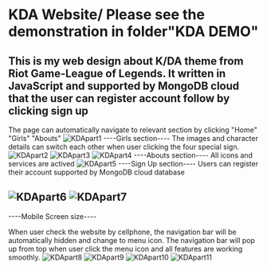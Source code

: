 # KDA Website/ Please see the demonstration in folder"KDA DEMO"
This is my web design about K/DA theme from Riot Game-League of Legends. It written in JavaScript and supported by MongoDB cloud that the user can register account follow by clicking sign up
--------------------------------------------------------------------------------------------------------------------------------------------------------------------------------
The page can automatically navigate to relevant section by clicking "Home" "Girls" "Abouts"
![KDApart1](https://user-images.githubusercontent.com/61715960/152659289-c106b67e-a959-47fb-a0b4-320e2f93993b.jpg)
----Girls section----
The images and character details can switch each other when user clicking the four special sign. 
![KDApart2](https://user-images.githubusercontent.com/61715960/152659296-47d4a623-0a94-4769-a016-35c86366ceff.jpg)
![KDApart3](https://user-images.githubusercontent.com/61715960/152659309-213c4fb8-43ed-457e-81b6-5144687b40a9.jpg)
![KDApart4](https://user-images.githubusercontent.com/61715960/152659310-9940257f-e238-4364-87b0-c08cbc81e7d3.jpg)
----Abouts section----
All icons and services are actived 
![KDApart5](https://user-images.githubusercontent.com/61715960/152659322-4ef40b75-7f9e-40c4-a26a-dc6464e72a86.jpg)
----Sign Up section----
Users can register their account supported by MongoDB cloud database

![KDApart6](https://user-images.githubusercontent.com/61715960/152659323-01a146a4-e966-4d8f-8bc6-a8e83cfaa897.jpg)
![KDApart7](https://user-images.githubusercontent.com/61715960/152659324-03da7f7e-9068-408a-9a42-162b3b5ab681.jpg)
--------------------------------------------------------------------------------------------------------------------------------------------------------------------------------
----Mobile Screen size----

When user check the website by cellphone, the navigation bar will be automatically hidden and change to menu icon. The navigation bar will pop up from top when user click the menu icon and all features are working smoothly.
![KDApart8](https://user-images.githubusercontent.com/61715960/152660003-24f4deb4-4127-475f-8ba5-06bef6fd5fb5.jpg)
![KDApart9](https://user-images.githubusercontent.com/61715960/152660006-f366d581-a262-415c-a88e-d5b2db28ae47.jpg)
![KDApart10](https://user-images.githubusercontent.com/61715960/152660009-c6fe8fc8-4ec9-4fe9-a50b-061cf67aa709.jpg)
![KDApart11](https://user-images.githubusercontent.com/61715960/152660011-9042a248-b2d5-4cb3-b293-d7620bad98f1.jpg)
